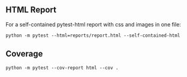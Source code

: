 ## HTML Report

For a self-contained pytest-html report with css and images in one file:

`python -m pytest --html=reports/report.html --self-contained-html`

## Coverage

`python -m pytest --cov-report html --cov .`